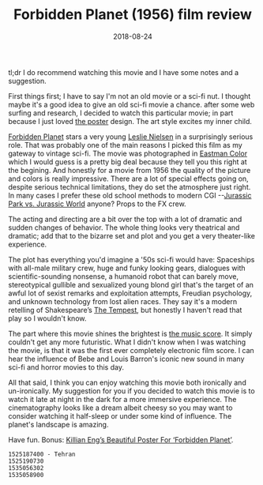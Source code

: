 ﻿---
title: Forbidden Planet (1956) film review
date: 2018-08-24
category: Review
tags: Movie, Film, Recommendation
layout: post
image:
  featured: /public/posts/2018-08-24/Forbidden_Planet-crop.jpg
  credit: "Killian Eng"
  license: "Copyright 2015"
  original: https://darkhallmansionstore.com/products/forbidden-planet-standard-edition
---

tl;dr I do recommend watching this movie and I have some notes and a suggestion.

First things first; I have to say I'm not an old movie or a sci-fi nut. I thought maybe it's a good idea to give an old sci-fi movie a chance. after some web surfing and research, I decided to watch this particular movie; in part because I just loved [the poster](https://en.wikipedia.org/wiki/File:Forbiddenplanetposter.jpg) design. The art style excites my inner child.

[Forbidden Planet](https://en.wikipedia.org/wiki/Forbidden_Planet) stars a very young [Leslie Nielsen](https://en.wikipedia.org/wiki/Leslie_Nielsen) in a surprisingly serious role. That was probably one of the main reasons I picked this film as my gateway to vintage sci-fi. The movie was photographed in [Eastman Color](https://en.wikipedia.org/wiki/Eastman_Color_Negative) which I would guess is a pretty big deal because they tell you this right at the begining. And honestly for a movie from 1956 the quality of the picture and colors is really impressive. There are a lot of special effects going on, despite serious technical limitations, they do set the atmosphere just right. In many cases I prefer these old school methods to modern CGI --[Jurassic Park vs. Jurassic World](https://sploid.gizmodo.com/why-jurassic-parks-visual-effects-still-look-amazing-to-1785364417) anyone? Props to the FX crew.

The acting and directing are a bit over the top with a lot of dramatic and sudden changes of behavior. The whole thing looks very theatrical and dramatic; add that to the bizarre set and plot and you get a very theater-like experience. 

The plot has everything you'd imagine a '50s sci-fi would have: Spaceships with all-male military crew, huge and funky looking gears, dialogues with scientific-sounding nonsense, a humanoid robot that can barely move, stereotypical gullible and sexualized young blond girl that's the target of an awful lot of sexist remarks and exploitation attempts, Freudian psychology, and unknown technology from lost alien races. They say it's a modern retelling of Shakespeare’s [The Tempest](https://en.wikipedia.org/wiki/The_Tempest), but honestly I haven't read that play so I wouldn't know.

The part where this movie shines the brightest is [the music score](https://www.youtube.com/playlist?list=PLSPr-L2N9aTlJ0EzUA9DFvUqVxcnPrcm8). It simply couldn't get any more futuristic. What I didn't know when I was watching the movie, is that it was the first ever completely electronic film score. I can hear the influence of Bebe and Louis Barron's iconic new sound in many sci-fi and horror movies to this day.

All that said, I think you can enjoy watching this movie both ironically and un-ironically. My suggestion for you if you decided to watch this movie is to watch it late at night in the dark for a more immersive experience. The cinematography looks like a dream albeit cheesy so you may want to consider watching it half-sleep or under some kind of influence. The planet's landscape is amazing.

Have fun. Bonus: [Killian Eng’s Beautiful Poster For ‘Forbidden Planet’](https://www.slashfilm.com/killian-eng-forbidden-planet/).

```
1525187400 - Tehran
1525190730  
1535056302  
1535058900
```
